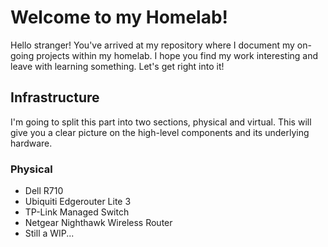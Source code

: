 # Welcome to my Homelab!

Hello stranger! You've arrived at my repository where I document my on-going projects within my homelab. I hope you find my work interesting and leave with learning something. Let's get right into it!

## Infrastructure

I'm going to split this part into two sections, physical and virtual. This will give you a clear picture on the high-level components and its underlying hardware.

### Physical

- Dell R710
- Ubiquiti Edgerouter Lite 3
- TP-Link Managed Switch
- Netgear Nighthawk Wireless Router
- Still a WIP...
